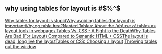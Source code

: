 <article><h2>why using tables for layout is #$%^$</h2><a href="http://www.hotdesign.com/seybold/index.html">Why tables for layout is stupid</a><a href="http://davespicks.com/essays/notables.html">Why avoiding tables (for layout) is important</a><a href="http://www.workingwith.me.uk/tablefree/why/">Why go table free?</a><a href="http://www.dorward.me.uk/www/nested/">Nested Tables: About the (ab)use of tables as layout tools in webpages.</a><a href="http://www.sitepoint.com/article/tables-vs-css/">Tables Vs. CSS - A Fight to the Death</a><a href="http://www.phrogz.net/CSS/WhyTablesAreBadForLayout.html">Why Tables Are Bad (For Layout) Compared to Semantic HTML + CSS</a><a href="http://www.westciv.com/style_master/house/good_oil/dead_layout/">The layout is dead, long live the layout</a><a href="http://evolt.org/article/Tables_or_CSS_Choosing_a_layout/25/21429/">Tables or CSS: Choosing a layout</a> <a href="http://www.stopdesign.com/articles/throwing_tables/">Throwing tables out the window</a></article>